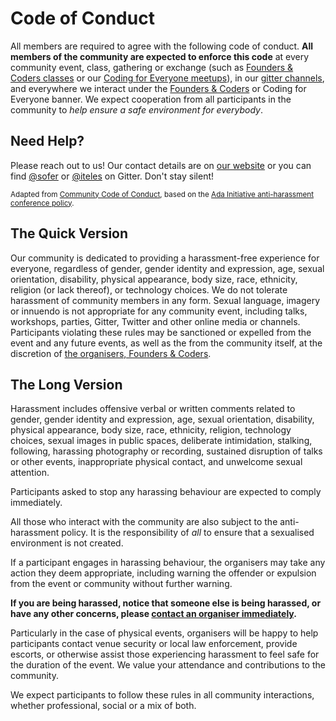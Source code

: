 # Code of Conduct
All members are required to agree with the following code of conduct.
**All members of the community are expected to enforce this code** at every community event, class, gathering or exchange (such as [Founders & Coders classes](http://www.foundersandcoders.com) or our [Coding for Everyone meetups](http://www.meetup.com/founderscoders/)), in our [gitter channels](https://github.com/foundersandcoders/master-reference/blob/master/gitter-channels.md), and everywhere we interact under the [Founders & Coders](http://www.github.com/foundersandcoders) or Coding for Everyone banner.
We expect cooperation from all participants in the community to *help ensure a safe environment for everybody*.

## Need Help?
Please reach out to us! Our contact details are on [our website](http://www.foundersandcoders.com) or you can find [@sofer](http://www.github.com/sofer) or [@iteles](http://www.github.com/iteles) on Gitter. Don't stay silent!

<small>Adapted from [Community Code of Conduct](https://communitycodeofconduct.com/), based on the [Ada Initiative anti-harassment conference policy](http://geekfeminism.wikia.com/wiki/Conference_anti-harassment/Policy).</small>


## The Quick Version
Our community is dedicated to providing a harassment-free experience for everyone, regardless of gender, gender identity and expression, age, sexual orientation, disability, physical appearance, body size, race, ethnicity, religion (or lack thereof), or technology choices. We do not tolerate harassment of community members in any form. Sexual language, imagery or innuendo is not appropriate for any community event, including talks, workshops, parties, Gitter, Twitter and other online media or channels. Participants violating these rules may be sanctioned or expelled from the event and any future events, as well as the from the community itself, at the discretion of [the organisers, Founders &  Coders](http://www.foundersandcoders.com).

## The Long Version
Harassment includes offensive verbal or written comments related to gender, gender identity and expression, age, sexual orientation, disability, physical appearance, body size, race, ethnicity, religion, technology choices, sexual images in public spaces, deliberate intimidation, stalking, following, harassing photography or recording, sustained disruption of talks or other events, inappropriate physical contact, and unwelcome sexual attention.

Participants asked to stop any harassing behaviour are expected to comply immediately.

All those who interact with the community are also subject to the anti-harassment policy. It is the responsibility of *all* to ensure that a sexualised environment is not created.

If a participant engages in harassing behaviour, the organisers may take any action they deem appropriate, including warning the offender or expulsion from the event or community without further warning.

**If you are being harassed, notice that someone else is being harassed, or have any other concerns, please [contact an organiser immediately](#need-help).**

Particularly in the case of physical events, organisers will be happy to help participants contact venue security or local law enforcement, provide escorts, or otherwise assist those experiencing harassment to feel safe for the duration of the event. We value your attendance and contributions to the community.

We expect participants to follow these rules in all community interactions, whether professional, social or a mix of both.
